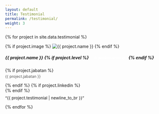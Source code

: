 ```yaml
---
layout: default
title: Testimonial
permalink: /testimonial/
weight: 3
---
```


<style>
  .linkedin-icon {
    color: #999;
    transition: color 0.3s ease;
  }
  .linkedin-icon:hover {
    color: #007bb5;
  }

  .jabatan-badge {
    display: inline-block;
    font-size: 0.75rem;
    padding: 2px 8px;
    border-radius: 4px;
    color: #fff;
    margin-left: 6px;
  }
  .badge-leader { background: #007bb5; }        /* Biru */
  .badge-manager { background: #28a745; }       /* Hijau */
  .badge-senior-staff { background: #343a40; }  /* Hitam */
  .badge-staff { background: #6c757d; }         /* Abu-abu gelap */
</style>

<div class="card-columns m-3 mt-5">

  {% for project in site.data.testimonial %}
    <div class="wow animated fadeIn" data-wow-delay=".15s">
      <div class="card text-themed project">
        {% if project.image %}
          <img id="{{ project.name | slugify }}-img" class="card-img-top" src="{{ project.image }}" alt="{{ project.name }}" />
        {% endif %}
        <div class="card-body">
          <h5 id="{{ project.name | slugify }}-name" class="card-title">
            {{ project.name }}
            {% if project.level %}
              <span class="jabatan-badge 
                {% case project.level | downcase %}
                  {% when 'leader' %}badge-leader
                  {% when 'manager' %}badge-manager
                  {% when 'senior staff' %}badge-senior-staff
                  {% when 'staff' %}badge-staff
                  {% else %}badge-staff
                {% endcase %}
              ">{{ project.level }}</span>
            {% endif %}
          </h5>
          {% if project.jabatan %}
            <p id="{{ project.name | slugify }}-desc" class="card-text" style="font-size: 0.78rem; color: #555; margin-top: 0.25rem;">
              {{ project.jabatan }}
            </p>
          {% endif %}
          {% if project.linkedin %}
            <a href="https://www.linkedin.com/in/{{ project.linkedin }}" target="_blank" rel="noopener noreferrer" class="linkedin-icon" style="margin-right: 7px;">
              <i class="fab fa-linkedin-in"></i>
            </a><br>
          {% endif %}
          <p id="{{ project.name | slugify }}-testimonial" class="card-text" style="font-size: 0.84rem; margin-top: 0.5rem;">&ldquo;{{ project.testimonial | newline_to_br }}&rdquo;</p>
        </div>
      </div>
    </div>
  {% endfor %}

</div>
